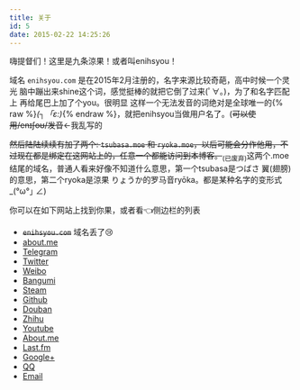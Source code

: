 ```yaml
---
title: 关于
id: 5
date: 2015-02-22 14:25:26
---
```


嗨提督们！这里是九条涼果！或者叫enihsyou！

域名 `enihsyou.com` 是在2015年2月注册的，名字来源比较奇葩，高中时候一个灵光 脑中蹦出来shine这个词，感觉挺棒的就把它倒了过来(ﾟ∀。)，为了和名字匹配上 再给尾巴上加了个you。很明显 这样一个无法发音的词绝对是全球唯一的{% raw %}_(┐「ε:)_{% endraw %}，就把enihsyou当做用户名了。(~~可以使用/enɪʃoʊ/发音~~←我乱写的

<del>然后陆陆续续有加了两个: `tsubasa.moe` 和 `ryoka.moe`，以后可能会分作他用，不过现在都是绑定在这网站上的，任意一个都能访问到本博客。</del><sub>(已废弃)</sub>这两个.moe结尾的域名，普通人看来好像不知道什么意思，第一个tsubasa是つばさ 翼(翅膀)的意思，第二个ryoka是涼果 りょうか的罗马音ryōka。都是某种名字的变形式_(°ω°｣ ∠)

你可以在如下网站上找到你果，或者看👈侧边栏的列表

*   ~~`enihsyou.com`~~ 域名丢了😢
*   [about.me](https://about.me/enihsyou)
*   [Telegram](https://telegram.me/enihsyou)
*   [Twitter](https://twitter.com/enihsyou)
*   [Weibo](http://weibo.com/enihsyou)
*   [Bangumi](https://bgm.tv/user/kacyan)
*   [Steam](https://steamcommunity.com/id/enihsyou)
*   [Github](https://github.com/enihsyou)
*   [Douban](https://douban.com/people/104858749)
*   [Zhihu](https://www.zhihu.com/people/enihsyou)
*   [Youtube](https://www.youtube.com/channel/UCvOYzUvke259Dfkj74m8ogg)
*   [About.me](https://about.me/enihsyou)
*   [Last.fm](https://www.last.fm/user/guoka)
*   [Google+](https://plus.google.com/108566891153597019822)
*   [QQ](tencent://message/?uin=1131626817&site=blog.kokomi.me&menu=yes)
*   [Email](mailto:enihsyou@gmail.com)


